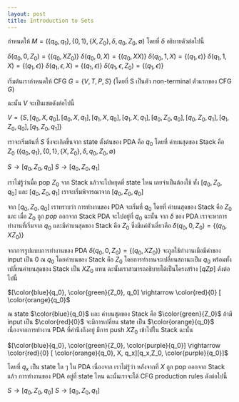 ```yaml
---
layout: post
title: Introduction to Sets
---
```


กำหนดให้ $M = (\{q_0, q_1\}, \{0, 1\}, \{X, Z_0\}, \delta, q_0, Z_0, \emptyset)$ โดยที่ $\delta$ อธิบายดัวต่อไปนี้

$\delta(q_0, 0, Z_0) = \{(q_0, XZ_0)\}$
$\delta(q_0, 0, X) = \{(q_0, XX)\}$
$\delta(q_0, 1, X) = \{(q_1, \epsilon)\}$
$\delta(q_1, 1, X) = \{(q_1, \epsilon)\}$
$\delta(q_1, \epsilon, X) = \{(q_1, \epsilon)\}$
$\delta(q_1, \epsilon, Z_0) = \{(q_1, \epsilon)\}$

เริ่มต้นเรากำหนดให้ CFG $G = \{V, T, P, S\}$ (โดยที่ S เป็นตัว non-terminal ตัวแรกของ CFG $G$)

ฉะนั้น $V$ จะเป็นเซตดังต่อไปนี้ 

$V = \{S , [q_0, X, q_0], [q_0, X, q_1], [q_1, X, q_0], [q_1, X, q_1], [q_0, Z_0, q_0], [q_0, Z_0, q_1], [q_1, Z_0, q_0], [q_1, Z_0, q_1] \}$

เราจะเริ่มต้นที่ $S$ ซึ่งจะเกิดขึ้นจาก state ตั้งต้นของ PDA คือ $q_0$ โดยที่ ค่าบนสุดของ Stack คือ $Z_0$ $(\{q_0, q_1\}, \{0, 1\}, \{X, Z_0\}, \delta, q_0, Z_0, \emptyset)$

$S \rightarrow [q_0,Z_0, q_0]$
$S \rightarrow [q_0,Z_0, q_1]$

เราไม่รู้ว่าเมื่อ pop $Z_0$ จาก Stack แล้วจะไปหยุดที่ state ไหน เลยจำเป็นต้องใช้ ทั้ง $[q_0, Z_0, q_0]$ และ $[q_0, Z_0, q_1]$ เราจะเริ่มพิจารณาจาก $[q_0,Z_0, q_0]$

จาก $[q_0,Z_0, q_0]$ เราทราบว่า การทำงานของ PDA จะเริ่มที่ $q_0$ โดยที่ ค่าบนสุดของ Stack คือ $Z_0$ และ เมื่อ $Z_0$ ถูก $pop$ ออกจาก Stack PDA จะไปอยู่ที่ $q_0$ ฉะนั้น จาก $\delta$ ของ PDA เราจะหาการทำงานที่เริ่มจาก $q_0$ และมีค่าบนสุดของ Stack คือ $Z_0$ ซึ่งมีแค่ตัวเดี่ยวคือ $\delta(q_0, 0, Z_0) = \{(q_0, XZ_0)\}$

จากการรูปแบบการทำงานของ PDA $\delta(q_0, 0, Z_0) = \{(q_0, XZ_0)\}$ จะถูกใช้ทำงานเมือมีค่าของ input เป็น 0 ณ $q_0$ โดยค่าบนของ Stack คือ $Z_0$ โดยการทำงานจะเปลี่ยนสถานะเป็น $q_0$ พร้อมทั้งเปลี่ยนค่าบนสุดของ Stack เป็น $XZ_0$ แทน ฉะนั้นเราสามารถอธิบายได้เป็นโครงสร้าง $[qZp]$ ดังต่อไปนี้

$[\color{blue}{q_0}, \color{green}{Z_0}, q_0] \rightarrow \color{red}{0} [  \color{orange}{q_0}$

ณ state $\color{blue}{q_0}$ และ ค่าบนสุดของ Stack คือ $\color{green}{Z_0}$ ถ้ามี input เป็น  $\color{red}{0}$ จะมีการเปลี่ยน state เป็น $\color{orange}{q_0}$ เนื่องจากการทำงาน PDA ที่คำนึงถึงอยู่ มีการ push $XZ_0$ เข้าไปใน Stack ฉะนั้น

$[\color{blue}{q_0}, \color{green}{Z_0}, \color{purple}{q_0}] \rightarrow \color{red}{0} [  \color{orange}{q_0}, X, q_x][q_x,Z_0, \color{purple}{q_0}]$

โดยที่ $q_x$ เป็น state ใด ๆ ใน PDA เนื่องจาก เราไม่รู้ว่า หลังจากที่ $X$ ถูก pop ออกจาก Stack แล้ว การทำงานของ PDA อยู่ที่ state ไหน ฉะนั้นเราจะได้ CFG production rules ดังต่อไปนี้

$S \rightarrow [q_0,Z_0, q_0]$
$S \rightarrow [q_0,Z_0, q_1]$
